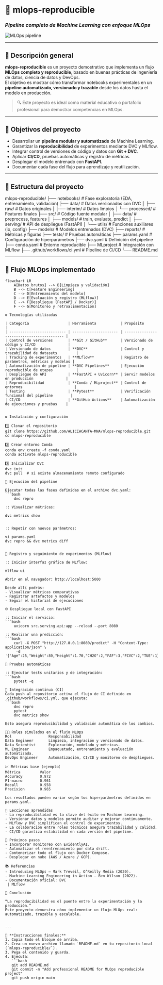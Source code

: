 # 🧠 mlops-reproducible

### _Pipeline completo de Machine Learning con enfoque MLOps_

![MLOps pipeline](https://miro.medium.com/v2/resize:fit:1400/format:webp/1*BGgKwjJTRQ7BC8lX7aYf0w.png)

---

## 🚀 Descripción general

**mlops-reproducible** es un proyecto demostrativo que implementa un flujo **MLOps completo y reproducible**, basado en buenas prácticas de ingeniería de datos, ciencia de datos y DevOps.  
El objetivo es mostrar cómo transformar notebooks experimentales en un **pipeline automatizado, versionado y trazable** desde los datos hasta el modelo en producción.

> 🔍 Este proyecto es ideal como material educativo o portafolio profesional para demostrar competencias en MLOps.

---

## 🎯 Objetivos del proyecto

- Desarrollar un **pipeline modular y automatizado** de Machine Learning.
- Garantizar la **reproducibilidad** de experimentos mediante DVC y MLflow.
- Integrar control de versiones de código y datos con **Git + DVC**.
- Aplicar **CI/CD**, pruebas automáticas y registro de métricas.
- Desplegar el modelo entrenado con **FastAPI**.
- Documentar cada fase del flujo para aprendizaje y reutilización.

---

## 📂 Estructura del proyecto

mlops-reproducible/
├── notebooks/ # Fase exploratoria (EDA, entrenamiento, validación)
├── data/ # Datos versionados con DVC
│ ├── raw/ # Datos originales
│ ├── interim/ # Datos limpios
│ └── processed/ # Features finales
├── src/ # Código fuente modular
│ ├── data/ # preprocess, features
│ ├── models/ # train, evaluate, predict
│ ├── serving/ # API de despliegue (FastAPI)
│ └── utils/ # Funciones auxiliares (io, config)
├── models/ # Modelos entrenados (DVC)
├── reports/ # Métricas y figuras
├── tests/ # Pruebas automáticas
├── params.yaml # Configuración de hiperparámetros
├── dvc.yaml # Definición del pipeline
├── conda.yaml # Entorno reproducible
├── MLproject # Integración con MLflow
├── .github/workflows/ci.yml # Pipeline de CI/CD
└── README.md

---

## 🧩 Flujo MLOps implementado

````mermaid
flowchart LR
    A[Datos brutos] --> B[Limpieza y validación]
    B --> C[Feature Engineering]
    C --> D[Entrenamiento del modelo]
    D --> E[Evaluación y registro (MLflow)]
    E --> F[Despliegue (FastAPI / Docker)]
    F --> G[Monitoreo y retroalimentación]

⚙️ Tecnologías utilizadas

| Categoría                  | Herramienta           | Propósito                                  |
| -------------------------- | --------------------- | ------------------------------------------ |
| Control de versiones       | **Git / GitHub**      | Versionado de código y CI/CD               |
| Versionado de datos        | **DVC**               | Control y trazabilidad de datasets         |
| Tracking de experimentos   | **MLflow**            | Registro de parámetros, métricas y modelos |
| Automatización de pipeline | **DVC Pipelines**     | Ejecución reproducible de etapas           |
| Despliegue de API          | **FastAPI + Uvicorn** | Servir modelos en producción               |
| Reproducibilidad           | **Conda / MLproject** | Control de entornos                        |
| Testing                    | **Pytest**            | Verificación funcional del pipeline        |
| CI/CD                      | **GitHub Actions**    | Automatización de ejecuciones y pruebas    |


⚙️ Instalación y configuración

1️⃣ Clonar el repositorio
git clone https://github.com/ALICIACANTA-MNA/mlops-reproducible.git
cd mlops-reproducible

2️⃣ Crear entorno Conda
conda env create -f conda.yaml
conda activate mlops-reproducible

3️⃣ Inicializar DVC
dvc init
dvc pull  # si existe almacenamiento remoto configurado

🧮 Ejecución del pipeline

Ejecutar todas las fases definidas en el archivo dvc.yaml:
```bash
    dvc repro

:: Visualizar métricas:

dvc metrics show


:: Repetir con nuevos parámetros:

vi params.yaml
dvc repro && dvc metrics diff


🧠 Registro y seguimiento de experimentos (MLflow)

:: Iniciar interfaz gráfica de MLflow:

mlflow ui

Abrir en el navegador: http://localhost:5000

Desde allí podrás:
- Visualizar métricas comparativas
- Registrar artefactos y modelos
- Seguir el historial de ejecuciones

🌐 Despliegue local con FastAPI

:: Iniciar el servicio:
```bash
    uvicorn src.serving.api:app --reload --port 8080

:: Realizar una predicción:
```bash
    curl -X POST "http://127.0.0.1:8080/predict" -H "Content-Type: application/json" \
     -d '{"Age":25,"Weight":80,"Height":1.70,"CH2O":2,"FAF":3,"FCVC":2,"TUE":1}'

🧪 Pruebas automáticas

:: Ejecutar tests unitarios y de integración:
```bash
    pytest -q

🔁 Integración continua (CI)
Cada push al repositorio activa el flujo de CI definido en .github/workflows/ci.yml, que ejecuta:
```bash
    dvc repro
    pytest
    dvc metrics show

Esto asegura reproducibilidad y validación automática de los cambios.

🧑‍💻 Roles simulados en el flujo MLOps
Rol         	    Responsabilidad
Data Engineer	    Limpieza, integración y versionado de datos.
Data Scientist	    Exploración, modelado y métricas.
ML Engineer	        Empaquetado, entrenamiento y evaluación automatizada.
DevOps Engineer	    Automatización, CI/CD y monitoreo de despliegues.

📈 Métricas base (ejemplo)
Métrica	        Valor
Accuracy	    0.972
F1-macro	    0.961
Recall	        0.958
Precision	    0.965

Los resultados pueden variar según los hiperparámetros definidos en params.yaml.

🧭 Lecciones aprendidas
- La reproducibilidad es la clave del éxito en Machine Learning.
- Versionar datos y modelos permite auditar y mejorar continuamente.
- MLflow y DVC simplifican el control de experimentos.
- La colaboración entre roles técnicos asegura trazabilidad y calidad.
- CI/CD garantiza estabilidad en cada versión del pipeline.

🧩 Próximos pasos
- Incorporar monitoreo con EvidentlyAI.
- Automatizar el reentrenamiento por data drift.
- Contenerizar todo el flujo con Docker Compose.
- Desplegar en nube (AWS / Azure / GCP).

📚 Referencias
- Introducing MLOps – Mark Treveil, O’Reilly Media (2020).
- Machine Learning Engineering in Action – Ben Wilson (2022).
- Documentación oficial: DVC
 | MLflow

🏁 Conclusión

“La reproducibilidad es el puente entre la experimentación y la producción.”
Este proyecto demuestra cómo implementar un flujo MLOps real: automatizado, trazable y escalable.


---

📘 **Instrucciones finales:**
1. Copia todo el bloque de arriba.
2. Crea un nuevo archivo llamado `README.md` en tu repositorio local (`mlops-reproducible/`).
3. Pega el contenido y guarda.
4. Ejecuta:
   ```bash
   git add README.md
   git commit -m "Add professional README for MLOps reproducible project"
   git push origin main
````
